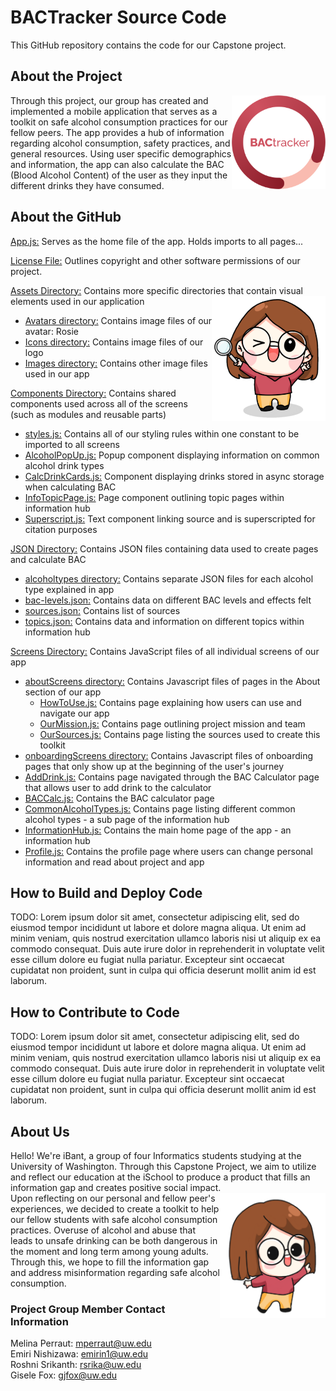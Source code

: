 # BACTracker Source Code
This GitHub repository contains the code for our Capstone project.

## About the Project
<img align="right" width="150" height="150" src="./assets/icons/BACtracker_logo.png">
Through this project, our group has created and implemented a mobile application that serves as a toolkit on safe alcohol consumption practices for our fellow peers. The app provides a hub of information regarding alcohol consumption, safety practices, and general resources. Using user specific demographics and information, the app can also calculate the BAC (Blood Alcohol Content) of the user as they input the different drinks they have consumed. 

## About the GitHub
[App.js:](./App.js) Serves as the home file of the app. Holds imports to all pages... 

[License File:](./LICENSE) Outlines copyright and other software permissions of our project. 

[Assets Directory:](./assets/) Contains more specific directories that contain visual elements used in our application
<img align="right" height="200" src="./assets/avatars/Curious_Rosie_shadow.png">
- [Avatars directory:](./assets/avatars/) Contains image files of our avatar: Rosie
- [Icons directory:](./assets/icons/) Contains image files of our logo
- [Images directory:](./assets/images/) Contains other image files used in our app

[Components Directory:](./components/) Contains shared components used across all of the screens (such as modules and reusable parts)
- [styles.js:](./components/styles.js) Contains all of our styling rules within one constant to be imported to all screens
- [AlcoholPopUp.js:](./components/AlcoholPopUp.js) Popup component displaying information on common alcohol drink types
- [CalcDrinkCards.js:](./components/CalcDrinkCards.js) Component displaying drinks stored in async storage when calculating BAC
- [InfoTopicPage.js:](./components/InfoTopicPage.js) Page component outlining topic pages within information hub
- [Superscript.js:](./components/Superscript.js) Text component linking source and is superscripted for citation purposes

[JSON Directory:](./json/) Contains JSON files containing data used to create pages and calculate BAC
- [alcoholtypes directory:](./json/alcoholtypes/) Contains separate JSON files for each alcohol type explained in app
- [bac-levels.json:](./json/bac-levels.json) Contains data on different BAC levels and effects felt
- [sources.json:](./json/sources.json) Contains list of sources
- [topics.json:](./json/topics.json) Contains data and information on different topics within information hub

[Screens Directory:](./screens/) Contains JavaScript files of all individual screens of our app
- [aboutScreens directory:](./screens/aboutScreens/) Contains Javascript files of pages in the About section of our app
    - [HowToUse.js:](./screens/aboutScreens/HowToUse.js) Contains page explaining how users can use and navigate our app
    - [OurMission.js:](./screens/aboutScreens/OurMission.js) Contains page outlining project mission and team
    - [OurSources.js:](./screens/aboutScreens/OurSources.js) Contains page listing the sources used to create this toolkit
- [onboardingScreens directory:](./screens/onboardingScreens/) Contains Javascript files of onboarding pages that only show up at the beginning of the user's journey
- [AddDrink.js:](./screens/AddDrink.js) Contains page navigated through the BAC Calculator page that allows user to add drink to the calculator
- [BACCalc.js:](./screens/BACCalc.js) Contains the BAC calculator page
- [CommonAlcoholTypes.js:](./screens/CommonAlcoholTypes.js) Contains page listing different common alcohol types - a sub page of the information hub
- [InformationHub.js:](./screens/InformationHub.js) Contains the main home page of the app - an information hub
- [Profile.js:](./screens/Profile.js) Contains the profile page where users can change personal information and read about project and app

## How to Build and Deploy Code
TODO: Lorem ipsum dolor sit amet, consectetur adipiscing elit, sed do eiusmod tempor incididunt ut labore et dolore magna aliqua. Ut enim ad minim veniam, quis nostrud exercitation ullamco laboris nisi ut aliquip ex ea commodo consequat. Duis aute irure dolor in reprehenderit in voluptate velit esse cillum dolore eu fugiat nulla pariatur. Excepteur sint occaecat cupidatat non proident, sunt in culpa qui officia deserunt mollit anim id est laborum.

## How to Contribute to Code
TODO: Lorem ipsum dolor sit amet, consectetur adipiscing elit, sed do eiusmod tempor incididunt ut labore et dolore magna aliqua. Ut enim ad minim veniam, quis nostrud exercitation ullamco laboris nisi ut aliquip ex ea commodo consequat. Duis aute irure dolor in reprehenderit in voluptate velit esse cillum dolore eu fugiat nulla pariatur. Excepteur sint occaecat cupidatat non proident, sunt in culpa qui officia deserunt mollit anim id est laborum. 

## About Us
Hello! We're iBant, a group of four Informatics students studying at the University of Washington. Through this Capstone Project, we aim to utilize and reflect our education at the iSchool to produce a product that fills an information gap and creates positive social impact.<img align="right" height="200" src="./assets/avatars/Casual_Rosie.png"> 
<br>
Upon reflecting on our personal and fellow peer's experiences, we decided to create a toolkit to help our fellow students with safe alcohol consumption practices. Overuse of alcohol and abuse that leads to unsafe drinking can be both dangerous in the moment and long term among young adults. Through this, we hope to fill the information gap and address misinformation regarding safe alcohol consumption.

### Project Group Member Contact Information
Melina Perraut: mperraut@uw.edu
<br>
Emiri Nishizawa: emirin1@uw.edu
<br>
Roshni Srikanth: rsrika@uw.edu
<br>
Gisele Fox: gjfox@uw.edu
